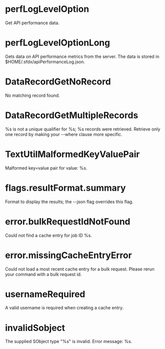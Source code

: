 # perfLogLevelOption

Get API performance data.

# perfLogLevelOptionLong

Gets data on API performance metrics from the server. The data is stored in $HOME/.sfdx/apiPerformanceLog.json.

# DataRecordGetNoRecord

No matching record found.

# DataRecordGetMultipleRecords

%s is not a unique qualifier for %s; %s records were retrieved.
Retrieve only one record by making your --where clause more specific.

# TextUtilMalformedKeyValuePair

Malformed key=value pair for value: %s.

# flags.resultFormat.summary

Format to display the results; the --json flag overrides this flag.

# error.bulkRequestIdNotFound

Could not find a cache entry for job ID %s.

# error.missingCacheEntryError

Could not load a most recent cache entry for a bulk request. Please rerun your command with a bulk request id.

# usernameRequired

A valid username is required when creating a cache entry.

# invalidSobject

The supplied SObject type "%s" is invalid. Error message: %s.
